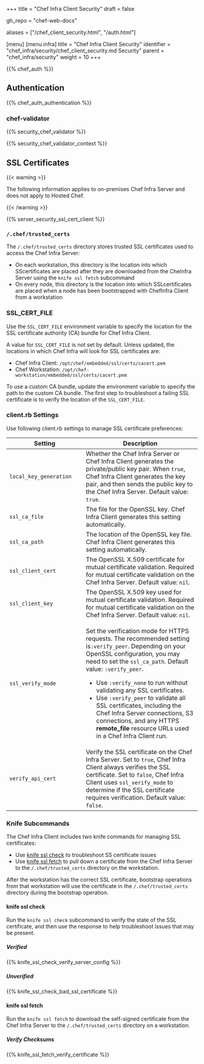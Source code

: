 +++
title = "Chef Infra Client Security"
draft = false

gh_repo = "chef-web-docs"

aliases = ["/chef_client_security.html", "/auth.html"]

[menu]
  [menu.infra]
    title = "Chef Infra Client Security"
    identifier = "chef_infra/security/chef_client_security.md Security"
    parent = "chef_infra/security"
    weight = 10
+++
<!-- markdownlint-disable-file MD033 -->

{{% chef_auth %}}

## Authentication

{{% chef_auth_authentication %}}

### chef-validator

{{% security_chef_validator %}}

{{% security_chef_validator_context %}}

## SSL Certificates

{{< warning >}}

The following information applies to on-premises Chef Infra Server and does not apply to Hosted Chef.

{{< /warning >}}

{{% server_security_ssl_cert_client %}}

### `/.chef/trusted_certs`

The `/.chef/trusted_certs` directory stores trusted SSL certificates
used to access the Chef Infra Server:

* On each workstation, this directory is the location into which SScertificates are placed after they are downloaded from the CheInfra Server using the `knife ssl fetch` subcommand
* On every node, this directory is the location into which SSLcertificates are placed when a node has been bootstrapped with ChefInfra Client from a workstation

### SSL_CERT_FILE

Use the `SSL_CERT_FILE` environment variable to specify the location for the SSL certificate authority (CA) bundle for Chef Infra Client.

A value for `SSL_CERT_FILE` is not set by default. Unless updated, the locations in which Chef Infra will look for SSL certificates are:

* Chef Infra Client: `/opt/chef/embedded/ssl/certs/cacert.pem`
* Chef Workstation: `/opt/chef-workstation/embedded/ssl/certs/cacert.pem`

To use a custom CA bundle, update the environment variable to specify the path to the custom CA bundle. The first step to troubleshoot a failing SSL certificate is to verify the location of the `SSL_CERT_FILE`.

### client.rb Settings

Use following client.rb settings to manage SSL certificate preferences:

<table>
<colgroup>
<col style="width: 40%" />
<col style="width: 60%" />
</colgroup>
<thead>
<tr class="header">
<th>Setting</th>
<th>Description</th>
</tr>
</thead>
<tbody>
<tr>
<td><code>local_key_generation</code></td>
<td>Whether the Chef Infra Server or Chef Infra Client generates the private/public key pair. When <code>true</code>, Chef Infra Client generates the key pair, and then sends the public key to the Chef Infra Server. Default value: <code>true</code>.</td>
</tr>
<tr>
<td><code>ssl_ca_file</code></td>
<td>The file for the OpenSSL key. Chef Infra Client generates this setting automatically.</td>
</tr>
<tr>
<td><code>ssl_ca_path</code></td>
<td>The location of the OpenSSL key file. Chef Infra Client generates this setting automatically.</td>
</tr>
<tr>
<td><code>ssl_client_cert</code></td>
<td>The OpenSSL X.509 certificate for mutual certificate validation. Required for mutual certificate validation on the Chef Infra Server. Default value: <code>nil</code>.</td>
</tr>
<tr>
<td><code>ssl_client_key</code></td>
<td>The OpenSSL X.509 key used for mutual certificate validation. Required for mutual certificate validation on the Chef Infra Server. Default value: <code>nil</code>.</td>
</tr>
<tr>
<td><p><code>ssl_verify_mode</code></p></td>
<td><p>Set the verification mode for HTTPS requests. The recommended setting is<code>:verify_peer</code>. Depending on your OpenSSL configuration, you may need to set the <code>ssl_ca_path</code>. Default value: <code>:verify_peer</code>.</p>
<ul>
<li>Use <code>:verify_none</code> to run without validating any SSL certificates.</li>
<li>Use <code>:verify_peer</code> to validate all SSL certificates, including the Chef Infra Server connections, S3 connections, and any HTTPS <strong>remote_file</strong> resource URLs used in a Chef Infra Client run.</li>
</ul>
</td>
</tr>
<tr>
<td><code>verify_api_cert</code></td>
<td>Verify the SSL certificate on the Chef Infra Server. Set to <code>true</code>, Chef Infra Client always verifies the SSL certificate. Set to <code>false</code>, Chef Infra Client uses <code>ssl_verify_mode</code> to determine if the SSL certificate requires verification. Default value: <code>false</code>.</td>
</tr>
</tbody>
</table>

### Knife Subcommands

The Chef Infra Client includes two knife commands for managing SSL certificates:

* Use [knife ssl check](/workstation/knife_ssl_check/) to troubleshoot SS certificate issues
* Use [knife ssl fetch](/workstation/knife_ssl_fetch/) to pull down a certificate from the Chef Infra Server to the `/.chef/trusted_certs` directory on the workstation.

After the workstation has the correct SSL certificate, bootstrap operations from that workstation will use the certificate in the `/.chef/trusted_certs` directory during the bootstrap operation.

#### knife ssl check

Run the `knife ssl check` subcommand to verify the state of the SSL certificate, and then use the response to help troubleshoot issues that may be present.

##### Verified

{{% knife_ssl_check_verify_server_config %}}

##### Unverified

{{% knife_ssl_check_bad_ssl_certificate %}}

#### knife ssl fetch

Run the `knife ssl fetch` to download the self-signed certificate from the Chef Infra Server to the `/.chef/trusted_certs` directory on a workstation.

##### Verify Checksums

{{% knife_ssl_fetch_verify_certificate %}}
